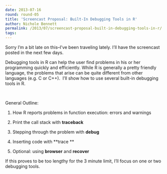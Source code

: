 ```yaml
---
date: 2013-07-16
round: round-05
title: 'Screencast Proposal: Built-In Debugging Tools in R'
author: Nichole Bennett
permalink: /2013/07/screencast-proposal-built-in-debugging-tools-in-r/
tags:
---
```

Sorry I&#8217;m a bit late on this&#8211;I&#8217;ve been traveling lately. I&#8217;ll have the screencast posted in the next few days.

Debugging tools in R can help the user find problems in his or her programming quickly and efficiently. While R is generally a pretty friendly language, the problems that arise can be quite different from other languages (e.g. C or C++).  I&#8217;ll show how to use several built-in debugging tools in R.

&nbsp;

General Outline:

1) How R reports problems in function execution: errors and warnings

2) Print the call stack with **traceback**

3) Stepping through the problem with **debug**

4) Inserting code with **trace **

5) Optional: using **browser** and **recover**

If this proves to be too lengthy for the 3 minute limit, I&#8217;ll focus on one or two debugging tools.

&nbsp;

&nbsp;

&nbsp;

&nbsp;

&nbsp;

&nbsp;
